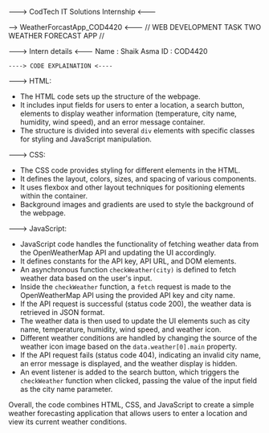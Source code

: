 --->  CodTech IT Solutions Internship   <---

-->   WeatherForcastApp_COD4420   <---
//  WEB DEVELOPMENT TASK TWO
WEATHER FORECAST APP      //

--->  Intern details  <---
Name : Shaik Asma
ID : COD4420

    ----> CODE EXPLAINATION <----
---> HTML:
- The HTML code sets up the structure of the webpage.
- It includes input fields for users to enter a location, a search button, elements to display weather information (temperature, city name, humidity, wind speed), and an error message container.
- The structure is divided into several `div` elements with specific classes for styling and JavaScript manipulation.

 --->  CSS:
- The CSS code provides styling for different elements in the HTML.
- It defines the layout, colors, sizes, and spacing of various components.
- It uses flexbox and other layout techniques for positioning elements within the container.
- Background images and gradients are used to style the background of the webpage.

---> JavaScript:
- JavaScript code handles the functionality of fetching weather data from the OpenWeatherMap API and updating the UI accordingly.
- It defines constants for the API key, API URL, and DOM elements.
- An asynchronous function `checkWeather(city)` is defined to fetch weather data based on the user's input.
- Inside the `checkWeather` function, a `fetch` request is made to the OpenWeatherMap API using the provided API key and city name.
- If the API request is successful (status code 200), the weather data is retrieved in JSON format.
- The weather data is then used to update the UI elements such as city name, temperature, humidity, wind speed, and weather icon.
- Different weather conditions are handled by changing the source of the weather icon image based on the `data.weather[0].main` property.
- If the API request fails (status code 404), indicating an invalid city name, an error message is displayed, and the weather display is hidden.
- An event listener is added to the search button, which triggers the `checkWeather` function when clicked, passing the value of the input field as the city name parameter.

Overall, the code combines HTML, CSS, and JavaScript to create a simple weather forecasting application that allows users to enter a location and view its current weather conditions.
